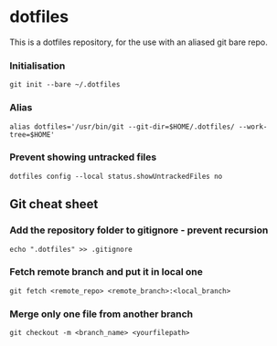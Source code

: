 # dotfiles
This is a dotfiles repository, for the use with an aliased git bare repo.

### Initialisation
`git init --bare ~/.dotfiles`

### Alias
`alias dotfiles='/usr/bin/git --git-dir=$HOME/.dotfiles/ --work-tree=$HOME'`

### Prevent showing untracked files
`dotfiles config --local status.showUntrackedFiles no`

## Git cheat sheet

### Add the repository folder to gitignore - prevent recursion
`echo ".dotfiles" >> .gitignore`

### Fetch remote branch and put it in local one
`git fetch <remote_repo> <remote_branch>:<local_branch>`

### Merge only one file from another branch
`git checkout -m <branch_name> <yourfilepath>`

